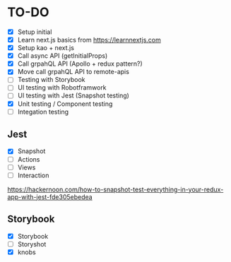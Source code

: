 # TO-DO

* [x] Setup initial  
* [x] Learn next.js basics from https://learnnextjs.com
* [x] Setup kao + next.js
* [x] Call async API (getInitialProps)
* [x] Call grpahQL API (Apollo + redux pattern?)
* [x] Move call grpahQL API to remote-apis
* [ ] Testing with Storybook
* [ ] UI testing with Robotframwork
* [ ] UI testing with Jest (Snapshot testing)
* [x] Unit testing / Component testing
* [ ] Integation testing

## Jest

* [x] Snapshot
* [ ] Actions
* [ ] Views
* [ ] Interaction

https://hackernoon.com/how-to-snapshot-test-everything-in-your-redux-app-with-jest-fde305ebedea

## Storybook

* [x] Storybook
* [ ] Storyshot
* [x] knobs